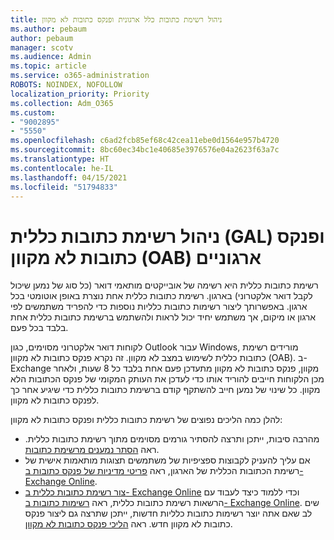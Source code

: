 ```yaml
---
title: ניהול רשימת כתובות כלל ארגונית ופנקס כתובות לא מקוון
ms.author: pebaum
author: pebaum
manager: scotv
ms.audience: Admin
ms.topic: article
ms.service: o365-administration
ROBOTS: NOINDEX, NOFOLLOW
localization_priority: Priority
ms.collection: Adm_O365
ms.custom:
- "9002895"
- "5550"
ms.openlocfilehash: c6ad2fcb85ef68c42cea11ebe0d1564e957b4720
ms.sourcegitcommit: 8bc60ec34bc1e40685e3976576e04a2623f63a7c
ms.translationtype: HT
ms.contentlocale: he-IL
ms.lasthandoff: 04/15/2021
ms.locfileid: "51794833"
---
```

# <a name="managing-organization-global-address-list-gal-and-offline-address-book-oab"></a>ניהול רשימת כתובות כללית (GAL) ופנקס כתובות לא מקוון (OAB) ארגוניים

רשימת כתובות כללית היא רשימה של אובייקטים מותאמי דואר (כל סוג של נמען שיכול לקבל דואר אלקטרוני) בארגון. רשימת כתובות כללית אחת נוצרת באופן אוטומטי בכל ארגון. באפשרותך ליצור רשימות כתובות כלליות נוספות כדי להפריד משתמשים לפי ארגון או מיקום, אך משתמש יחיד יכול לראות ולהשתמש ברשימת כתובות כללית אחת בלבד בכל פעם.

לקוחות דואר אלקטרוני מסוימים, כגון Outlook עבור Windows, מורידים רשימת כתובות כללית לשימוש במצב לא מקוון. זה נקרא פנקס כתובות לא מקוון (OAB). ב-Exchange מקוון, פנקס כתובות לא מקוון מתעדכן פעם אחת בלבד כל 8 שעות, ולאחר מכן הלקוחות חייבים להוריד אותו כדי לעדכן את העותק המקומי של פנקס הכתובות הלא מקוון. כל שינוי של נמען חייב להשתקף קודם ברשימת כתובות כללית כדי שיגיע אחר כך לפנקס כתובות לא מקוון.

להלן כמה הליכים נפוצים של רשימת כתובות כללית ופנקס כתובות לא מקוון:

- מהרבה סיבות, ייתכן ותרצה להסתיר גורמים מסוימים מתוך רשימת כתובות כללית. ראה [הסתר נמענים מרשימת כתובות](https://docs.microsoft.com/exchange/address-books/address-lists/manage-address-lists#hide-recipients-from-address-lists).
- אם עליך להעניק לקבוצות ספציפיות של משתמשים תצוגות מותאמות אישית של רשימת הכתובות הכללית של הארגון, ראה [פריטי מדיניות של פנקס כתובות ב- Exchange Online](https://docs.microsoft.com/exchange/address-books/address-book-policies/address-book-policies).
- [צור רשימת כתובות כללית ב- Exchange Online](https://docs.microsoft.com/exchange/address-books/address-lists/create-global-address-list) וכדי ללמוד כיצד לעבוד עם הרשאות רשימת כתובות כללית, ראה [רשימות כתובות ב- Exchange Online](https://docs.microsoft.com/exchange/address-books/address-lists/address-lists). שים לב שאם אתה יוצר רשימות כתובות כלליות חדשות, ייתכן שתרצה גם ליצור פנקס כתובות לא מקוון חדש. ראה [הליכי פנקס כתובות לא מקוון](https://docs.microsoft.com/exchange/address-books/offline-address-books/offline-address-book-procedures).
